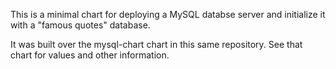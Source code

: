 This is a minimal chart for deploying a MySQL databse server and initialize it with a "famous quotes" database.

It was built over the mysql-chart chart in this same repository. See that chart for values and other information.
